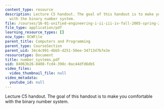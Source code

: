 ```yaml
---
content_type: resource
description: Lecture C5 handout. The goal of this handout is to make you comfortable
  with the binary number system.
file: /courses/16-01-unified-engineering-i-ii-iii-iv-fall-2005-spring-2006/84063b268408fcd4398c0ac44dfd6db5_number_systems.pdf
file_type: application/pdf
learning_resource_types: []
ocw_type: OCWFile
parent_title: Computers and Programming
parent_type: CourseSection
parent_uid: 34c4c991-4bb5-d251-50ee-34713d7b7e3e
resourcetype: Document
title: number_systems.pdf
uid: 84063b26-8408-fcd4-398c-0ac44dfd6db5
video_files:
  video_thumbnail_file: null
video_metadata:
  youtube_id: null
---
```

Lecture C5 handout. The goal of this handout is to make you comfortable with the binary number system.